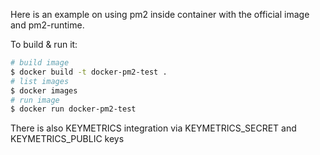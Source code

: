 
Here is an example on using pm2 inside container with the official image and pm2-runtime.

To build & run it:

```bash
# build image
$ docker build -t docker-pm2-test .
# list images
$ docker images
# run image
$ docker run docker-pm2-test
```

There is also KEYMETRICS integration via KEYMETRICS_SECRET and KEYMETRICS_PUBLIC keys
